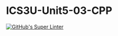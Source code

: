 # ICS3U-Unit5-03-CPP

[![GitHub's Super Linter](https://github.com/Ethan-Prieur1/ICS3U-Unit5-03-CPP/workflows/GitHub's%20Super%20Linter/badge.svg)](https://github.com/Ethan-Prieur1/ICS3U-Unit5-03-CPP/actions)
